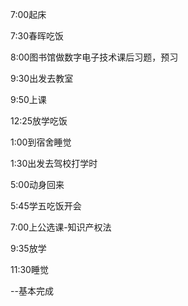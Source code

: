 7:00起床

7:30春晖吃饭

8:00图书馆做数字电子技术课后习题，预习

9:30出发去教室

9:50上课

12:25放学吃饭

1:00到宿舍睡觉

1:30出发去驾校打学时

5:00动身回来

5:45学五吃饭开会

7:00上公选课-知识产权法

9:35放学

11:30睡觉

--基本完成
